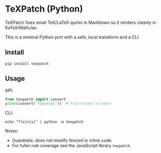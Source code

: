 # TeXPatch (Python)

TeXPatch fixes small TeX/LaTeX quirks in Markdown so it renders cleanly in KaTeX/MathJax.

This is a minimal Python port with a safe, local transform and a CLI.

## Install

```
pip install texpatch
```

## Usage

API:

```py
from texpatch import convert
print(convert('f(x)=|x|'))  # f(x)=\lvert x\rvert
```

CLI:

```
echo "f(x)=|x|" | python -m texpatch
```

Notes:
- Guardrails: does not modify fenced or inline code.
- For fuller rule coverage see the JavaScript library `texpatch`.
